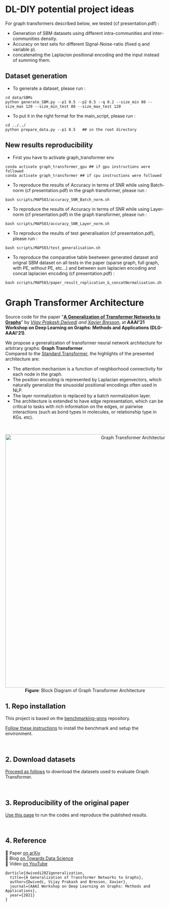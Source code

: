 # DL-DIY potential project ideas

For graph transformers described below, we tested (cf presentation.pdf) : 
- Generation of SBM datasets using different intra-communities and inter-communities density. 
- Accuracy on test sets for different Signal-Noise-ratio (fixed q and variable p).
- concatenating the Laplacion positional encoding and the input instead of summing them.


## Dataset generation
- To generate a dataset, please run : 
```
cd data/SBMs
python generate_SBM.py --p1 0.5 --p2 0.5 --q 0.2 --size_min 80 --size_max 120 --size_min_test 80 --size_max_test 120
```
- To put it in the right format for the main_script, please run : 
```
cd ../../
python prepare_data.py --p1 0.5   ## in the root directory
```
## New results reproducibility
- First you have to activate graph_transformer env
```
conda activate graph_transformer_gpu ## if gpu instructions were followed
conda activate graph_transformer ## if cpu instructions were followed
```
- To reproduce the results of Accuracy in terms of SNR while using Batch-norm (cf presentation.pdf) in the graph transformer, please run :
```
bash scripts/MAP583/accuracy_SNR_Batch_norm.sh
```

- To reproduce the results of Accuracy in terms of SNR while using Layer-norm (cf presentation.pdf) in the graph transformer, please run :
```
bash scripts/MAP583/accuracy_SNR_Layer_norm.sh
``` 
- To reproduce the results of test generalisation (cf presentation.pdf), please run :
```
bash scripts/MAP583/test_generalisation.sh
```
- To reproduce the comparative table beetween generated dataset and orignal SBM dataset on all tests in the paper (sparse graph, full graph, with PE, without PE, etc...) and between sum laplacien encoding and concat laplacien encoding (cf presentation.pdf) :
```
bash scripts/MAP583/paper_result_replication_&_concatNormalisation.sh
```
# Graph Transformer Architecture

Source code for the paper "**[A Generalization of Transformer Networks to Graphs](https://arxiv.org/abs/2012.09699)**" by _[Vijay Prakash Dwivedi](https://github.com/vijaydwivedi75) and [Xavier Bresson](https://github.com/xbresson)_, at **AAAI'21 Workshop on Deep Learning on Graphs: Methods and Applications (DLG-AAAI'21)**.

We propose a generalization of transformer neural network architecture for arbitrary graphs: **Graph Transformer**. <br>Compared to the [Standard Transformer](https://papers.nips.cc/paper/2017/file/3f5ee243547dee91fbd053c1c4a845aa-Paper.pdf), the highlights of the presented architecture are: 

- The attention mechanism is a function of neighborhood connectivity for each node in the graph.  
- The position encoding is represented by Laplacian eigenvectors, which naturally generalize the sinusoidal positional encodings often used in NLP.  
- The layer normalization is replaced by a batch normalization layer.  
- The architecture is extended to have edge representation, which can be critical to tasks with rich information on the edges, or pairwise interactions (such as bond types in molecules, or relationship type in KGs. etc). 

<br>

<p align="center">
  <img src="./docs/graph_transformer.png" alt="Graph Transformer Architecture" width="800">
  <br>
  <b>Figure</b>: Block Diagram of Graph Transformer Architecture
</p>


## 1. Repo installation

This project is based on the [benchmarking-gnns](https://github.com/graphdeeplearning/benchmarking-gnns) repository.

[Follow these instructions](./docs/01_benchmark_installation.md) to install the benchmark and setup the environment.


<br>

## 2. Download datasets

[Proceed as follows](./docs/02_download_datasets.md) to download the datasets used to evaluate Graph Transformer.


<br>

## 3. Reproducibility of the original paper 

[Use this page](./docs/03_run_codes.md) to run the codes and reproduce the published results.


<br>

## 4. Reference 

:page_with_curl: Paper [on arXiv](https://arxiv.org/abs/2012.09699)    
:pencil: Blog [on Towards Data Science](https://towardsdatascience.com/graph-transformer-generalization-of-transformers-to-graphs-ead2448cff8b)    
:movie_camera: Video [on YouTube](https://www.youtube.com/watch?v=h-_HNeBmaaU&t=237s)    
```
@article{dwivedi2021generalization,
  title={A Generalization of Transformer Networks to Graphs},
  author={Dwivedi, Vijay Prakash and Bresson, Xavier},
  journal={AAAI Workshop on Deep Learning on Graphs: Methods and Applications},
  year={2021}
}
```


<br><br><br>

